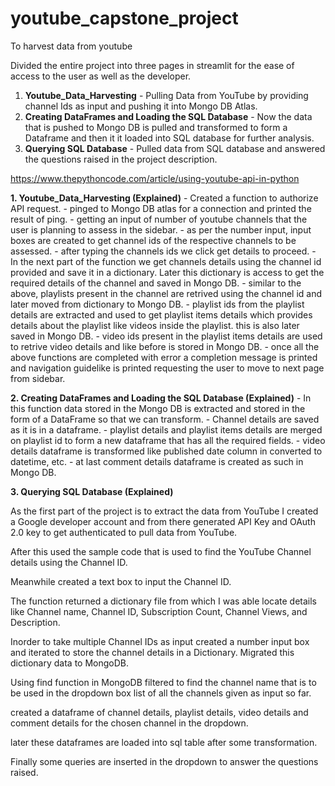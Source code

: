 # youtube_capstone_project

To harvest data from youtube 

Divided the entire project into three pages in streamlit for the ease of access to the user as well as the developer.
1. **Youtube_Data_Harvesting** - Pulling Data from YouTube by providing channel Ids as input and pushing it into Mongo DB Atlas. 
2. **Creating DataFrames and Loading the SQL Database** - Now the data that is pushed to Mongo DB is pulled and transformed to form a Dataframe and then it it loaded into SQL database for further analysis.
3. **Querying SQL Database** - Pulled data from SQL database and answered the questions raised in the project description.

https://www.thepythoncode.com/article/using-youtube-api-in-python

**1. Youtube_Data_Harvesting (Explained)**
    - Created a function to authorize API request. 
    - pinged to Mongo DB atlas for a connection and printed the result of ping.
    - getting an input of number of youtube channels that the user is planning to assess in the sidebar.
    - as per the number input, input boxes are created to get channel ids of the respective channels to be assessed.
    - after typing the channels ids we click get details to proceed.
    - In the next part of the function we get channels details using the channel id provided and save it in a dictionary. Later this dictionary is access to get the required details of the channel and saved in Mongo DB.
    - similar to the above, playlists present in the channel are retrived using the channel id and later moved from dictionary to Mongo DB.
    - playlist ids from the playlist details are extracted and used to get playlist items details which provides details about the playlist like videos inside the playlist. this is also later saved in Mongo DB.
    - video ids present in the playlist items details are used to retrive video details and like before is stored in Mongo DB.
    - once all the above functions are completed with error a completion message is printed and navigation guidelike is printed requesting the user to move to next page from sidebar.

**2. Creating DataFrames and Loading the SQL Database (Explained)**
    - In this function data stored in the Mongo DB is extracted and stored in the form of a DataFrame so that we can transform.
    - Channel details are saved as it is in a dataframe.
    - playlist details and playlist items details are merged on playlist id to form a new dataframe that has all the required fields.
    - video details dataframe is transformed like published date column in converted to datetime, etc.
    - at last comment details dataframe is created as such in Mongo DB.

**3. Querying SQL Database (Explained)**


As the first part of the project is to extract the data from YouTube I created a Google developer account and from there generated API Key and OAuth 2.0 key to get authenticated to pull data from YouTube.

After this used the sample code that is used to find the YouTube Channel details using the Channel ID.

Meanwhile created a text box to input the Channel ID.

The function returned a dictionary file from which I was able locate details like Channel name, Channel ID, Subscription Count, Channel Views, and Description.

Inorder to take multiple Channel IDs as input created a number input box and iterated to store the channel details in a Dictionary.
Migrated this dictionary data to MongoDB.

Using find function in MongoDB filtered to find the channel name that is to be used in the dropdown box list of all the channels given as input so far.

created a dataframe of channel details, playlist details, video details and comment details for the chosen channel in the dropdown. 

later these dataframes are loaded into sql table after some transformation. 

Finally some queries are inserted in the dropdown to answer the questions raised. 


